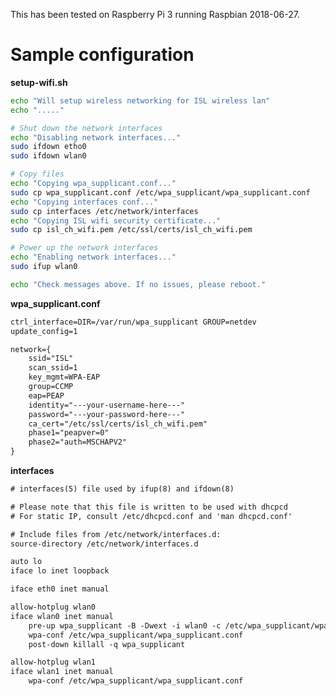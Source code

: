 <!-- TITLE: Raspberry Pi: Enterprise Wifi -->
<!-- SUBTITLE: A sample configuration for connecting to an Enterprise Wifi network-->


This has been tested on Raspberry Pi 3 running Raspbian 2018-06-27.

# Sample configuration

**setup-wifi.sh**  

```bash
echo "Will setup wireless networking for ISL wireless lan"
echo "....."

# Shut down the network interfaces
echo "Disabling network interfaces..."
sudo ifdown etho0
sudo ifdown wlan0

# Copy files
echo "Copying wpa_supplicant.conf..."
sudo cp wpa_supplicant.conf /etc/wpa_supplicant/wpa_supplicant.conf
echo "Copying interfaces conf..."
sudo cp interfaces /etc/network/interfaces
echo "Copying ISL wifi security certificate..."
sudo cp isl_ch_wifi.pem /etc/ssl/certs/isl_ch_wifi.pem

# Power up the network interfaces
echo "Enabling network interfaces..."
sudo ifup wlan0

echo "Check messages above. If no issues, please reboot."
```

**wpa_supplicant.conf**  

```txt
ctrl_interface=DIR=/var/run/wpa_supplicant GROUP=netdev
update_config=1

network={
	ssid="ISL"
	scan_ssid=1
	key_mgmt=WPA-EAP
	group=CCMP
	eap=PEAP
	identity="---your-username-here---"
	password="---your-password-here---"
	ca_cert="/etc/ssl/certs/isl_ch_wifi.pem"
	phase1="peapver=0"
	phase2="auth=MSCHAPV2"
}
```

**interfaces**

```txt
# interfaces(5) file used by ifup(8) and ifdown(8)

# Please note that this file is written to be used with dhcpcd
# For static IP, consult /etc/dhcpcd.conf and 'man dhcpcd.conf'

# Include files from /etc/network/interfaces.d:
source-directory /etc/network/interfaces.d

auto lo
iface lo inet loopback

iface eth0 inet manual

allow-hotplug wlan0
iface wlan0 inet manual
    pre-up wpa_supplicant -B -Dwext -i wlan0 -c /etc/wpa_supplicant/wpa_supplicant.conf
    wpa-conf /etc/wpa_supplicant/wpa_supplicant.conf
    post-down killall -q wpa_supplicant

allow-hotplug wlan1
iface wlan1 inet manual
    wpa-conf /etc/wpa_supplicant/wpa_supplicant.conf
```



